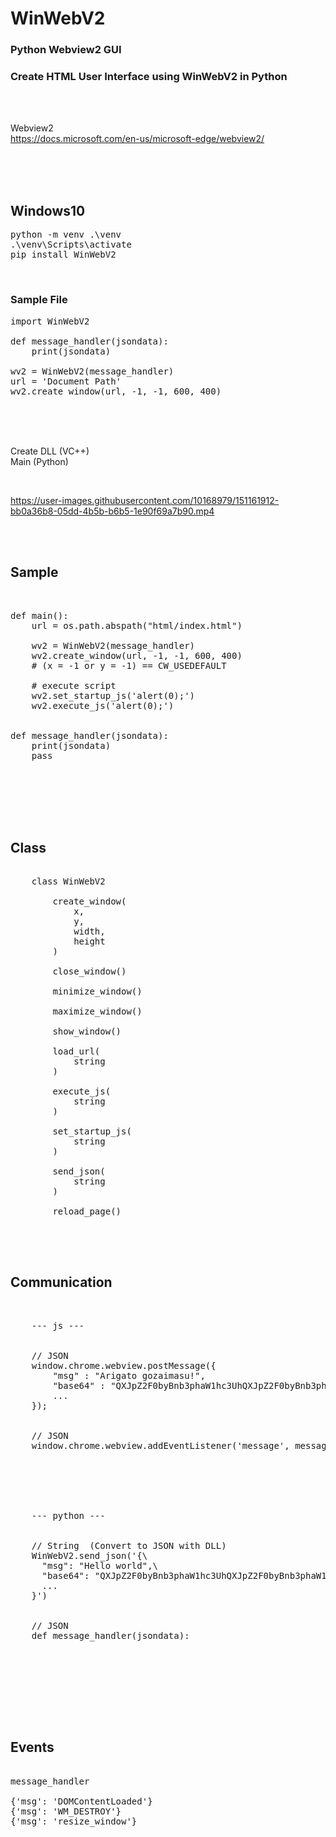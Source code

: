 # WinWebV2
### Python Webview2 GUI
### Create HTML User Interface using WinWebV2 in Python

<br><br>

Webview2  
https://docs.microsoft.com/en-us/microsoft-edge/webview2/  

<br><br><br>

## Windows10    
<pre>
python -m venv .\venv  
.\venv\Scripts\activate  
pip install WinWebV2
</pre>

<br>

### Sample File
<pre>
import WinWebV2

def message_handler(jsondata):
    print(jsondata)

wv2 = WinWebV2(message_handler)
url = 'Document Path'
wv2.create_window(url, -1, -1, 600, 400)
</pre>


<br><br><br>

Create DLL (VC++)  
Main (Python)

<br>

https://user-images.githubusercontent.com/10168979/151161912-bb0a36b8-05dd-4b5b-b6b5-1e90f69a7b90.mp4




<br><br>

## Sample

<pre>


def main():  
    url = os.path.abspath("html/index.html")

    wv2 = WinWebV2(message_handler)
    wv2.create_window(url, -1, -1, 600, 400)
    # (x = -1 or y = -1) == CW_USEDEFAULT

    # execute script
    wv2.set_startup_js('alert(0);')
    wv2.execute_js('alert(0);')


def message_handler(jsondata):
    print(jsondata)
    pass


</pre>

<br><br><br>

## Class

<pre>

    class WinWebV2

        create_window(
            x,
            y,
            width,
            height
        )

        close_window()

        minimize_window()

        maximize_window()
        
        show_window()

        load_url(
            string
        )

        execute_js(
            string
        )

        set_startup_js(
            string
        )

        send_json(
            string
        )

        reload_page()


</pre>

<br>

## Communication

<pre>


    --- js ---
    
    
    // JSON
    window.chrome.webview.postMessage({
        "msg" : "Arigato gozaimasu!",
        "base64" : "QXJpZ2F0byBnb3phaW1hc3UhQXJpZ2F0byBnb3phaW1hc3UhQXJpZ2F0byBnb3phaW1hc3Uh",
        ...
    });
                     
                     
    // JSON                               
    window.chrome.webview.addEventListener('message', messageHandler);






    --- python ---


    // String  (Convert to JSON with DLL)
    WinWebV2.send_json('{\
      "msg": "Hello world",\
      "base64": "QXJpZ2F0byBnb3phaW1hc3UhQXJpZ2F0byBnb3phaW1hc3UhQXJpZ2F0byBnb3phaW1hc3Uh",\
      ...
    }')


    // JSON
    def message_handler(jsondata):




</pre>

<br><br><br>

## Events
<pre>

message_handler

{'msg': 'DOMContentLoaded'}
{'msg': 'WM_DESTROY'}
{'msg': 'resize_window'}

</pre>

<br><br><br><br><br><br>


